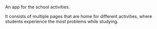 An app for the school activities.

It consists of multiple pages that are home for different activities, where students experience the most problems while studying. 
